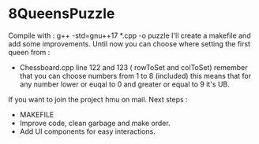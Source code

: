 # 8QueensPuzzle
Compile with : g++ -std=gnu++17 *.cpp -o puzzle
I'll create a makefile and add some improvements.
Until now you can choose where setting the first queen from :
- Chessboard.cpp line 122 and 123 ( rowToSet and colToSet) remember that you can choose numbers from 1 to 8 (included) this means that for any number lower or euqal to 0 and greater or equal to 9 it's UB.

If you want to join the project hmu on mail.
Next steps :
- MAKEFILE
- Improve code, clean garbage and make order.
- Add UI components for easy interactions.

